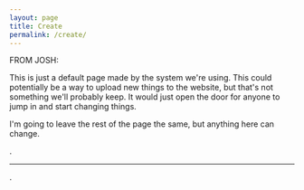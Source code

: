 ```yaml
---
layout: page
title: Create
permalink: /create/
---
```


FROM JOSH:

This is just a default page made by the system we're using. This could potentially be a way to upload new things to the website, but that's not something we'll probably keep. It would just open the door for anyone to jump in and start changing things.

I'm going to leave the rest of the page the same, but anything here can change.

.

______________________________________

.
